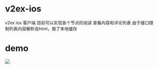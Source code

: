# v2ex-ios

v2ex ios 客户端
目前可以实现各个节点的阅读
查看内容和评论列表
由于接口限制列表内容解析自html，做了本地缓存
# demo
<img src="http://ww4.sinaimg.cn/large/a15b4afegw1ewmt4qm6f2g20ad0ifhdu">
